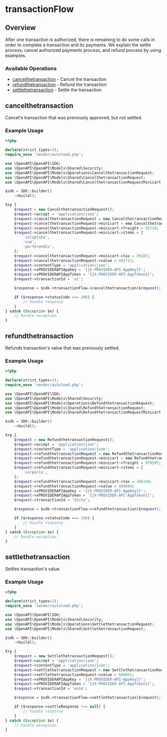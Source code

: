 # transactionFlow

## Overview

After one transaction is authorized, there is remaining to do some calls in order to complete a transaction and its payments. We explain the settle process, cancel authorized payments process, and refund process by using examples.

### Available Operations

* [cancelthetransaction](#cancelthetransaction) - Cancel the transaction
* [refundthetransaction](#refundthetransaction) - Refund the transaction
* [settlethetransaction](#settlethetransaction) - Settle the transaction

## cancelthetransaction

Cancel's transaction that was previously approved, but not settled.

### Example Usage

```php
<?php

declare(strict_types=1);
require_once 'vendor/autoload.php';

use \OpenAPI\OpenAPI\SDK;
use \OpenAPI\OpenAPI\Models\Shared\Security;
use \OpenAPI\OpenAPI\Models\Operations\CancelthetransactionRequest;
use \OpenAPI\OpenAPI\Models\Shared\CancelthetransactionRequest;
use \OpenAPI\OpenAPI\Models\Shared\CancelthetransactionRequestMinicart;

$sdk = SDK::builder()
    ->build();

try {
    $request = new CancelthetransactionRequest();
    $request->accept = 'application/json';
    $request->cancelthetransactionRequest = new CancelthetransactionRequest();
    $request->cancelthetransactionRequest->minicart = new CancelthetransactionRequestMinicart();
    $request->cancelthetransactionRequest->minicart->freight = 55714;
    $request->cancelthetransactionRequest->minicart->items = [
        'voluptate',
        'cum',
        'perferendis',
    ];
    $request->cancelthetransactionRequest->minicart->tax = 39187;
    $request->cancelthetransactionRequest->value = 441711;
    $request->contentType = 'application/json';
    $request->xPROVIDERAPIAppKey = '{{X-PROVIDER-API-AppKey}}';
    $request->xPROVIDERAPIAppToken = '{{X-PROVIDER-API-AppToken}}';
    $request->transactionId = 'ut';

    $response = $sdk->transactionFlow->cancelthetransaction($request);

    if ($response->statusCode === 200) {
        // handle response
    }
} catch (Exception $e) {
    // handle exception
}
```

## refundthetransaction

Refunds transaction's value that was previously settled.

### Example Usage

```php
<?php

declare(strict_types=1);
require_once 'vendor/autoload.php';

use \OpenAPI\OpenAPI\SDK;
use \OpenAPI\OpenAPI\Models\Shared\Security;
use \OpenAPI\OpenAPI\Models\Operations\RefundthetransactionRequest;
use \OpenAPI\OpenAPI\Models\Shared\RefundthetransactionRequest;
use \OpenAPI\OpenAPI\Models\Shared\RefundthetransactionRequestMinicart;

$sdk = SDK::builder()
    ->build();

try {
    $request = new RefundthetransactionRequest();
    $request->accept = 'application/json';
    $request->contentType = 'application/json';
    $request->refundthetransactionRequest = new RefundthetransactionRequest();
    $request->refundthetransactionRequest->minicart = new RefundthetransactionRequestMinicart();
    $request->refundthetransactionRequest->minicart->freight = 979587;
    $request->refundthetransactionRequest->minicart->items = [
        'corporis',
    ];
    $request->refundthetransactionRequest->minicart->tax = 296140;
    $request->refundthetransactionRequest->value = 480894;
    $request->xPROVIDERAPIAppKey = '{{X-PROVIDER-API-AppKey}}';
    $request->xPROVIDERAPIAppToken = '{{X-PROVIDER-API-AppToken}}';
    $request->transactionId = 'dicta';

    $response = $sdk->transactionFlow->refundthetransaction($request);

    if ($response->statusCode === 200) {
        // handle response
    }
} catch (Exception $e) {
    // handle exception
}
```

## settlethetransaction

Settles transaction's value.

### Example Usage

```php
<?php

declare(strict_types=1);
require_once 'vendor/autoload.php';

use \OpenAPI\OpenAPI\SDK;
use \OpenAPI\OpenAPI\Models\Shared\Security;
use \OpenAPI\OpenAPI\Models\Operations\SettlethetransactionRequest;
use \OpenAPI\OpenAPI\Models\Shared\SettlethetransactionRequest;

$sdk = SDK::builder()
    ->build();

try {
    $request = new SettlethetransactionRequest();
    $request->accept = 'application/json';
    $request->contentType = 'application/json';
    $request->settlethetransactionRequest = new SettlethetransactionRequest();
    $request->settlethetransactionRequest->value = 688661;
    $request->xPROVIDERAPIAppKey = '{{X-PROVIDER-API-AppKey}}';
    $request->xPROVIDERAPIAppToken = '{{X-PROVIDER-API-AppToken}}';
    $request->transactionId = 'enim';

    $response = $sdk->transactionFlow->settlethetransaction($request);

    if ($response->settleResponse !== null) {
        // handle response
    }
} catch (Exception $e) {
    // handle exception
}
```
